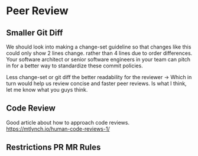 # Peer Review


## Smaller Git Diff


We should look into making a change-set guideline so that changes like this could only show 2 lines change. rather than 4 lines due to order differences.
Your software architect or senior software engineers in your team can pitch in for a better way to standardize these commit policies.

Less change-set or git diff the better readability for the reviewer -> Which in turn would help us review concise and faster peer reviews. Is what I think, let me know what you guys think.   



## Code Review

Good article about how to approach code reviews.
https://mtlynch.io/human-code-reviews-1/


## Restrictions PR MR Rules
